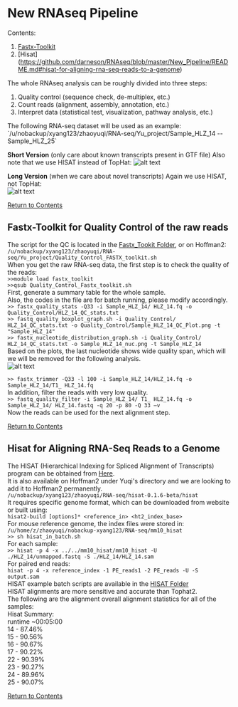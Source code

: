 # New RNAseq Pipeline

Contents: <br />
1. [Fastx-Toolkit](https://github.com/darneson/RNAseq/blob/master/New_Pipeline/README.md#fastx-toolkit-for-quality-control-of-the-raw-reads) <br />
2. [Hisat] (https://github.com/darneson/RNAseq/blob/master/New_Pipeline/README.md#hisat-for-aligning-rna-seq-reads-to-a-genome) <br />

The whole RNAseq analysis can be roughly divided into three steps:
<ol>
  <li>Quality control (sequence check, de-multiplex, etc.)</li>
  <li>Count reads (alignment, assembly, annotation, etc.)</li>
  <li>Interpret data (statistical test, visualization, pathway analysis, etc.)</li>
</ol>
The following RNA-seq dataset will be used as an example: <br />
`/u/nobackup/xyang123/zhaoyuqi/RNA-seq/Yu_project/Sample_HLZ_14 -- Sample_HLZ_25` <br />

**Short Version** (only care about known transcripts present in GTF file) Also note that we use HISAT instead of TopHat:
![alt text][short-pipeline] 

[short-pipeline]: https://cloud.githubusercontent.com/assets/12090136/9558325/0de2342c-4d99-11e5-82b0-31eb90a4a629.png

**Long Version** (when we care about novel transcripts) Again we use HISAT, not TopHat: <br />
![alt text][long-pipeline]

[long-pipeline]: https://cloud.githubusercontent.com/assets/12090136/9558326/0de22fea-4d99-11e5-8f23-3b851bbfaa53.png

[Return to Contents](https://github.com/darneson/RNAseq/blob/master/New_Pipeline/README.md#new-rnaseq-pipeline)

## Fastx-Toolkit for Quality Control of the raw reads
The script for the QC is located in the [Fastx_Tookit Folder](https://github.com/darneson/RNAseq/tree/master/New_Pipeline/Fastx_Toolkit), or on Hoffman2: <br />
`/u/nobackup/xyang123/zhaoyuqi/RNA-seq/Yu_project/Quality_Control_FASTX_toolkit.sh` <br />
When you get the raw RNA-seq data, the first step is to check the quality of the reads: <br />
`>>module load fastx_toolkit` <br />
`>>qsub Quality_Control_Fastx_toolkit.sh` <br />
First, generate a summary table for the whole sample. <br />
Also, the codes in the file are for batch running, please modify accordingly. <br />
`>> fastx_quality_stats -Q33 -i Sample_HLZ_14/ HLZ_14.fq -o Quality_Control/HLZ_14_QC_stats.txt` <br />
`>> fastq_quality_boxplot_graph.sh -i Quality_Control/ HLZ_14_QC_stats.txt -o Quality_Control/Sample_HLZ_14_QC_Plot.png -t "Sample_HLZ_14"` <br />
`>> fastx_nucleotide_distribution_graph.sh -i Quality_Control/ HLZ_14_QC_stats.txt -o Sample_HLZ_14_nuc.png -t Sample_HLZ_14` <br />
Based on the plots, the last nucleotide shows wide quality span, which will we will be removed for the following analysis. <br />
![alt text][qualityscores]

[qualityscores]: https://cloud.githubusercontent.com/assets/12090136/9559029/cb6f7182-4da1-11e5-9461-884b88b8a9ac.png

`>> fastx_trimmer -Q33 -l 100 -i Sample_HLZ_14/HLZ_14.fq -o Sample_HLZ_14/T1_ HLZ_14.fq` <br />
In addition, filter the reads with very low quality. <br />
`>> fastq_quality_filter -i Sample_HLZ_14/ T1_ HLZ_14.fq -o Sample_HLZ_14/ HLZ_14.fastq -q 20 -p 80 -Q 33 –v` <br />
Now the reads can be used for the next alignment step.

[Return to Contents](https://github.com/darneson/RNAseq/blob/master/New_Pipeline/README.md#new-rnaseq-pipeline)

## Hisat for Aligning RNA-Seq Reads to a Genome

The HISAT (Hierarchical Indexing for Spliced Alignment of Transcripts) program can be obtained from [Here](https://ccb.jhu.edu/software/hisat/index.shtml). <br />
It is also available on Hoffman2 under Yuqi's directory and we are looking to add it to Hoffman2 permanently. <br />
`/u/nobackup/xyang123/zhaoyuqi/RNA-seq/hisat-0.1.6-beta/hisat` <br />
It requires specific genome format, which can be downloaded from website or built using: <br />
`hisat2-build [options]* <reference_in> <ht2_index_base>` <br />
For mouse reference genome, the index files were stored in: <br />
`/u/home/z/zhaoyuqi/nobackup-xyang123/RNA-seq/mm10_hisat` <br />
`>> sh hisat_in_batch.sh` <br />
For each sample: <br />
`>> hisat -p 4 -x ../../mm10_hisat/mm10_hisat -U ./HLZ_14/unmapped.fastq -S ./HLZ_14/HLZ_14.sam` <br />
For paired end reads: <br />
`hisat -p 4 -x reference_index -1 PE_reads1 -2 PE_reads -U -S output.sam` <br />
HISAT example batch scripts are available in the [HISAT Folder](https://github.com/darneson/RNAseq/tree/master/New_Pipeline/Hisat) <br />
HISAT alignments are more sensitive and accurate than Tophat2. <br />
The following are the alignment overall alignment statistics for all of the samples: <br />
Hisat Summary: <br />
runtime ~00:05:00 <br />
14 - 87.46% <br />
15 - 90.56% <br />
16 - 90.67% <br />
17 - 90.22% <br />
22 - 90.39% <br />
23 - 90.27% <br />
24 - 89.96% <br />
25 - 90.07% <br />

[Return to Contents](https://github.com/darneson/RNAseq/blob/master/New_Pipeline/README.md#new-rnaseq-pipeline)

